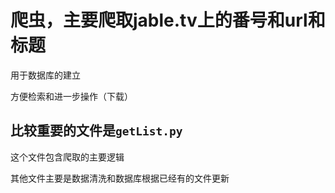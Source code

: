 # 爬虫，主要爬取jable.tv上的番号和url和标题
用于数据库的建立

方便检索和进一步操作（下载）

## 比较重要的文件是`getList.py`

这个文件包含爬取的主要逻辑

其他文件主要是数据清洗和数据库根据已经有的文件更新